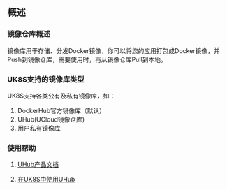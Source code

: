 
## 概述

### 镜像仓库概述

镜像库用于存储、分发Docker镜像，你可以将您的应用打包成Docker镜像，并Push到镜像仓库，需要使用时，再从镜像仓库Pull到本地。


### UK8S支持的镜像库类型

UK8S支持各类公有及私有镜像库，如：

1. DockerHub官方镜像库（默认）
2. UHub(UCloud镜像仓库)
3. 用户私有镜像库

### 使用帮助

1. [UHub产品文档](uhub/README)

2. [在UK8S中使用UHub](uk8s/dockerhub/using_uhub_in_uk8s)
